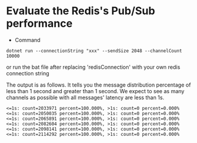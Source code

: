 # Evaluate the Redis's Pub/Sub performance
 
* Command

`dotnet run --connectionString "xxx" --sendSize 2048 --channelCount 10000`

or run the bat file after replacing 'redisConnection' with your own redis connection string

The output is as follows. It tells you the message distribution percentage of less than 1 second and greater than 1 second. We expect to see as many channels as possible with all messages' latency are less than 1s.

```
<=1s: count=2033971 percent=100.000%, >1s: count=0 percent=0.000%
<=1s: count=2050035 percent=100.000%, >1s: count=0 percent=0.000%
<=1s: count=2065891 percent=100.000%, >1s: count=0 percent=0.000%
<=1s: count=2082604 percent=100.000%, >1s: count=0 percent=0.000%
<=1s: count=2098141 percent=100.000%, >1s: count=0 percent=0.000%
<=1s: count=2114292 percent=100.000%, >1s: count=0 percent=0.000%
```
